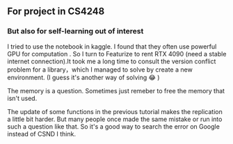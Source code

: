 ## For project in CS4248
### But also for self-learning out of interest

I tried to use the notebook in kaggle. I found that they often use powerful GPU for computation
. So I turn to Featurize to rent RTX 4090 (need a stable internet connection).It took me a long
time to consult the version conflict problem for a library，which I managed to solve by create 
a new environment. (I guess it's another way of solving :joy: )

The memory is a question. Sometimes just remeber to free the memory that isn't used.

The update of some functions in the previous tutorial makes the replication a little bit harder. But many people once 
made the same mistake or run into such a question like that. So it's a good way to search the error on Google instead of CSND I think.

